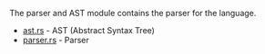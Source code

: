 The parser and AST module contains the parser for the language.

-   [ast.rs](ast.rs) - AST (Abstract Syntax Tree)
-   [parser.rs](parser.rs) - Parser
